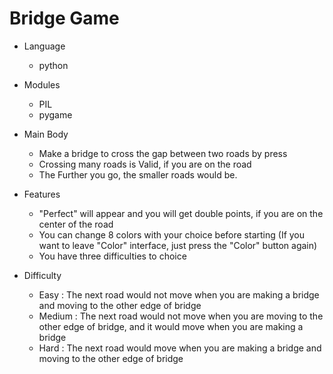 # Bridge Game

* Language
  * python

* Modules
  * PIL
  * pygame

* Main Body
  * Make a bridge to cross the gap between two roads by press
  * Crossing many roads is Valid, if you are on the road
  * The Further you go, the smaller roads would be.

* Features
  * "Perfect" will appear and you will get double points, if you are on the center of the road
  * You can change 8 colors with your choice before starting (If you want to leave "Color" interface, just press the "Color" button again)
  * You have three difficulties to choice

* Difficulty
  * Easy :
    The next road would not move when you are making a bridge and moving to the other edge of bridge
  * Medium :
    The next road would not move when you are moving to the other edge of bridge, and it would move when you are making a bridge
  * Hard :
    The next road would move when you are making a bridge and moving to the other edge of bridge

